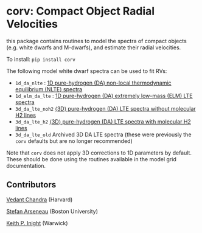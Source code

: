 # corv: Compact Object Radial Velocities

this package contains routines to model the spectra of compact objects (e.g. white dwarfs and M-dwarfs), and estimate their radial velocities. 

To install: ``pip install corv``

The following model white dwarf spectra can be used to fit RVs:
* `1d_da_nlte` : [1D pure-hydrogen (DA) non-local thermodynamic equilibrium (NLTE) spectra](https://warwick.ac.uk/fac/sci/physics/research/astro/people/tremblay/modelgrids/readme.txt)
* `1d_elm_da_lte` : [1D pure-hydrogen (DA) extremely low-mass (ELM) LTE spectra](https://warwick.ac.uk/fac/sci/physics/research/astro/people/tremblay/modelgrids/readme_elm.txt)
* `3d_da_lte_noh2` [⟨3D⟩ pure-hydrogen (DA) LTE spectra without molecular H2 lines](https://warwick.ac.uk/fac/sci/physics/research/astro/people/tremblay/modelgrids/readme_3d.txt)
* `3d_da_lte_h2` [⟨3D⟩ pure-hydrogen (DA) LTE spectra with molecular H2 lines](https://warwick.ac.uk/fac/sci/physics/research/astro/people/tremblay/modelgrids/readme_3d.txt)
* `3d_da_lte_old` Archived 3D DA LTE spectra (these were previously the `corv` defaults but are no longer recommended)

Note that `corv` does not apply 3D corrections to 1D parameters by default. These should be done using the routines available in the model grid documentation.

## Contributors

[Vedant Chandra](https://vedantchandra.com/) (Harvard)

[Stefan Arseneau](https://stefanarseneau.github.io) (Boston University)

[Keith P. Inight](https://warwick.ac.uk/fac/sci/physics/research/astro/people/keithinight/) (Warwick)
